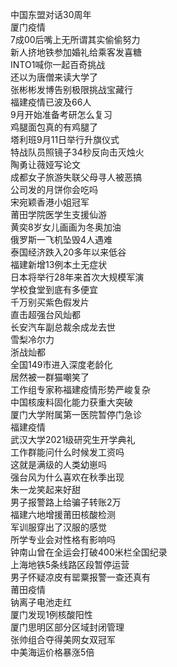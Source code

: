 中国东盟对话30周年  
厦门疫情  
7成00后嘴上无所谓其实偷偷努力  
新人挤地铁参加婚礼给乘客发喜糖  
INTO1喊你一起百奇挑战  
还以为唐僧来读大学了  
张彬彬发博告别极限挑战宝藏行  
福建疫情已波及66人  
9月开始准备考研怎么复习  
鸡腿面包真的有鸡腿了  
塔利班9月11日举行升旗仪式  
特战队员照镜子34秒反向击灭烛火  
陶勇让薇娅写论文  
成都女子旅游失联父母寻人被恶搞  
公司发的月饼你会吃吗  
宋宛颖香港小姐冠军  
莆田学院医学生支援仙游  
黄奕8岁女儿画画为冬奥加油  
俄罗斯一飞机坠毁4人遇难  
泰国经济跌入20多年以来低谷  
福建新增13例本土无症状  
日本将举行28年来首次大规模军演  
学校食堂到底有多便宜  
千万别买紫色假发片  
直击超强台风灿都  
长安汽车副总裁余成龙去世  
雪梨冷尔力  
浙战灿都  
全国149市进入深度老龄化  
居然被一群猫嘲笑了  
工作组专家称福建疫情形势严峻复杂  
中国核废料固化能力获重大突破  
厦门大学附属第一医院暂停门急诊  
福建疫情  
武汉大学2021级研究生开学典礼  
工作群能问什么时候发工资吗  
这就是满级的人类幼崽吗  
强台风为什么喜欢在秋季出现  
朱一龙笑起来好甜  
男子报警路上给骗子转账2万  
福建六地增援莆田核酸检测  
军训服穿出了汉服的感觉  
所学专业会对性格有影响吗  
钟南山曾在全运会打破400米栏全国纪录  
上海地铁5条线路区段暂停运营  
男子怀疑凉皮有罂粟报警一查还真有  
莆田疫情  
钠离子电池走红  
厦门发现1例核酸阳性  
厦门思明区部分区域封闭管理  
张帅组合夺得美网女双冠军  
中美海运价格暴涨5倍  
